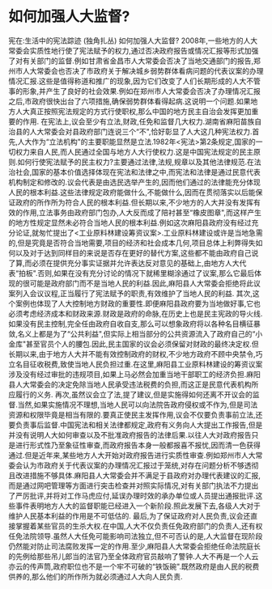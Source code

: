 # 如何加强人大监督?

宪在:生活中的宪法踪迹 (独角扎丛)
如何加强人大监督?
2008年,一些地方的人大常委会实质性地行使了宪法赋予的权力,通过否决政府报告或情况汇报等形式加强了对有关部门的监督.例如甘肃省金昌市人大常委会否决了当地交通部门的报告,郑州市人大常委会也否决了市政府关于解决城乡弱势群体看病问题的代表议案的办理情况汇报.这些是值得称道和推广的现象,因为它们改变了人们长期形成的人大不管事的形象,并产生了良好的社会效果.例如在郑州市人大常委会否决了办理情况汇报之后,市政府很快出台了六项措施,确保弱势群体看得起病.这说明一个问题.如果地方人大真正按照宪法规定的方式行使职权,那么中国的地方民主自治会发挥更加重要的作用.
在宪法上,议会至少有立法,财政,任免和监督几大权力.湖南省麻阳苗族自治县的人大常委会对县政府部门连说三个“不",恰好彰显了人大这几种宪法权力.首先,人大作为“立法机构"的主要职能显然是立法.1982年<宪法>第2条规定,国家的一切权力来自人民,而人民通过全国与地方人大行使权力.这是中国宪法规定的民主原则.如何行使宪法赋予的民主权力?主要通过法律,法规,规章以及其他法律规范.在法治社会,国家的基本价值选择体现在宪法和法律之中,而宪法和法律是通过民意代表机构制定和修改的.议会代表是由选民选举产生的,因而他们通过的法律能充分体现人民的根本利益.这些法律规定政府能做什么,不能做什么,因而在贯彻落实以后能保证政府的所作所为符合人民的根本利益.但长期以来,不少地方的人大并没有发挥有效的作用,立法事务由政府部门包办,人大反而成了陪衬甚至“橡皮图章",而这样产生的地方性规定显然未必符合当地人民的根本利益.例如这次麻阳县政府没有经过充分论证,就匆忙提出了<工业原料林建设筹资议案>.工业原料林建设或许是当地急需的,但是究竟是否符合当地需要,项目的经济和社会成本几何,项目总体上利弊得失如何以及对于达到同样目的来说是否存在更好的替代方案,这些都不能由政府自己说了算,而必须在提供充分事实证据并允许表达反对意见的基础上,由地方人大代表“拍板".否则,如果在没有充分讨论的情况下就稀里糊涂通过了议案,那么它最后体现的很可能是政府部门而不是当地人民的利益.因此,麻阳县人大常委会拒绝将此议案列入会议议程,正当履行了宪法赋予的职责,有效维护了当地人民的利益.
其次,这个案例也体现了人大控制地方财政的重要性.即便麻阳县政府要为当地做好事,它也必须考虑经济成本和财政来源.财政是政府的命脉,在历史上也是民主宪政的导火线.如果没有民主控制,完全任由政府自收自支,那么可以想象政府将以各种名目横征暴敛,名义上都是为了“公共利益",但实际上相当部分的公共资源流入了政府自己的“小金库"甚至官员个人的腰包.因此,民主国家的议会必须保留对财政的最终决定权.但长期以来,由于地方人大并不能有效控制政府的财权,不少地方政府不顾中央禁令,巧立名目征收税费,致使当地人民负担过重.在这里,麻阳县工业原料林建设的筹资议案涉及没有经过审批的违规项目,如果上马必然会加重当地干部职工的经济负担.麻阳县人大常委会的决定免除当地人民承受违法税费的负担,而这正是民意代表机构所应履行的义务.
再次,虽然议会立了法,提了建议,但是实施得如何还离不开议会的监督.当然,如果实施情况不理想,当地人民可以向法院告政府侵权或不作为,但是司法资源和权限毕竟是相当有限的.要真正使民主发挥作用,议会不仅要负责事前立法,还要负责事后监督.中国宪法和相关法律都规定,政府有义务向人大提出工作报告,但是并没有说明人大如何审查以及不批准政府报告的法律后果.以往人大对政府报告只是进行形式性乃至象征性审查,而政府报告本身一般都报喜不报忧,因而清一色获得通过.但是近年来,某些地方人大开始对政府报告进行实质性审查.例如郑州市人大常委会认为市政府关于代表议案的办理情况汇报过于笼统,对存在问题分析不够透彻且改进措施不够具体.麻阳县人大常委会并不满足于县政府对办理代表建议的汇报,而是通过网吧管理等方面进行突击检查并对照实际情况,对有关部门执法不力提出了严厉批评,并将对工作马虎应付,延误办理时效的承办单位或人员提出通报批评.这些事件表明地方人大的监督职能已经进入一个新阶段.照此发展下去,各级人大对于维护人民基本利益的作用是不可低估的.
最后,为了保证政府对人民负责,议会还直接掌握着某些官员的生杀大权.在中国,人大不仅负责任免政府部门的负责人,还有权任免法院领导.虽然人大任免可能影响司法独立,但不可否认的是,人大监督在现阶段仍然能对防止司法腐败发挥一定的作用.至少,麻阳县人大常委会拒绝任命法院庭长的先例给那些吊儿郎当的法官乃至全体政府官员敲响了警钟.人大不再是一个人云亦云的传声筒,政府职位也不是一个牢不可破的“铁饭碗".既然政府是由人民的税费供养的,那么他们的所作所为就必须通过人大向人民负责.